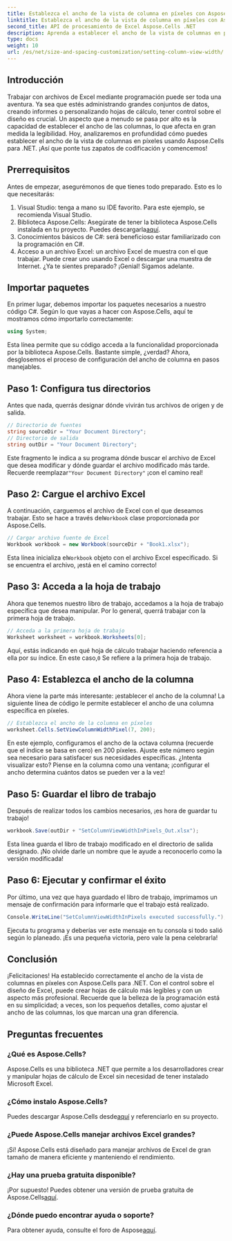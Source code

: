 ```yaml
---
title: Establezca el ancho de la vista de columna en píxeles con Aspose.Cells para .NET
linktitle: Establezca el ancho de la vista de columna en píxeles con Aspose.Cells para .NET
second_title: API de procesamiento de Excel Aspose.Cells .NET
description: Aprenda a establecer el ancho de la vista de columnas en píxeles con Aspose.Cells para .NET en este completo tutorial paso a paso que simplifica la manipulación de Excel.
type: docs
weight: 10
url: /es/net/size-and-spacing-customization/setting-column-view-width/
---
```

## Introducción
Trabajar con archivos de Excel mediante programación puede ser toda una aventura. Ya sea que estés administrando grandes conjuntos de datos, creando informes o personalizando hojas de cálculo, tener control sobre el diseño es crucial. Un aspecto que a menudo se pasa por alto es la capacidad de establecer el ancho de las columnas, lo que afecta en gran medida la legibilidad. Hoy, analizaremos en profundidad cómo puedes establecer el ancho de la vista de columnas en píxeles usando Aspose.Cells para .NET. ¡Así que ponte tus zapatos de codificación y comencemos!
## Prerrequisitos
Antes de empezar, asegurémonos de que tienes todo preparado. Esto es lo que necesitarás:
1. Visual Studio: tenga a mano su IDE favorito. Para este ejemplo, se recomienda Visual Studio.
2.  Biblioteca Aspose.Cells: Asegúrate de tener la biblioteca Aspose.Cells instalada en tu proyecto. Puedes descargarla[aquí](https://releases.aspose.com/cells/net/).
3. Conocimientos básicos de C#: será beneficioso estar familiarizado con la programación en C#.
4. Acceso a un archivo Excel: un archivo Excel de muestra con el que trabajar. Puede crear uno usando Excel o descargar una muestra de Internet.
¿Ya te sientes preparado? ¡Genial! Sigamos adelante.
## Importar paquetes
En primer lugar, debemos importar los paquetes necesarios a nuestro código C#. Según lo que vayas a hacer con Aspose.Cells, aquí te mostramos cómo importarlo correctamente:
```csharp
using System;
```
Esta línea permite que su código acceda a la funcionalidad proporcionada por la biblioteca Aspose.Cells. Bastante simple, ¿verdad? Ahora, desglosemos el proceso de configuración del ancho de columna en pasos manejables.
## Paso 1: Configura tus directorios
Antes que nada, querrás designar dónde vivirán tus archivos de origen y de salida.
```csharp
// Directorio de fuentes
string sourceDir = "Your Document Directory";
// Directorio de salida
string outDir = "Your Document Directory";
```
 Este fragmento le indica a su programa dónde buscar el archivo de Excel que desea modificar y dónde guardar el archivo modificado más tarde. Recuerde reemplazar`"Your Document Directory"` ¡con el camino real!
## Paso 2: Cargue el archivo Excel
 A continuación, carguemos el archivo de Excel con el que deseamos trabajar. Esto se hace a través del`Workbook` clase proporcionada por Aspose.Cells.
```csharp
// Cargar archivo fuente de Excel
Workbook workbook = new Workbook(sourceDir + "Book1.xlsx");
```
 Esta línea inicializa el`Workbook` objeto con el archivo Excel especificado. Si se encuentra el archivo, ¡está en el camino correcto!
## Paso 3: Acceda a la hoja de trabajo
Ahora que tenemos nuestro libro de trabajo, accedamos a la hoja de trabajo específica que desea manipular. Por lo general, querrá trabajar con la primera hoja de trabajo.
```csharp
// Acceda a la primera hoja de trabajo
Worksheet worksheet = workbook.Worksheets[0];
```
 Aquí, estás indicando en qué hoja de cálculo trabajar haciendo referencia a ella por su índice. En este caso,`0` Se refiere a la primera hoja de trabajo.
## Paso 4: Establezca el ancho de la columna
Ahora viene la parte más interesante: ¡establecer el ancho de la columna! La siguiente línea de código le permite establecer el ancho de una columna específica en píxeles.
```csharp
// Establezca el ancho de la columna en píxeles
worksheet.Cells.SetViewColumnWidthPixel(7, 200);
```
En este ejemplo, configuramos el ancho de la octava columna (recuerde que el índice se basa en cero) en 200 píxeles. Ajuste este número según sea necesario para satisfacer sus necesidades específicas. ¿Intenta visualizar esto? Piense en la columna como una ventana; ¡configurar el ancho determina cuántos datos se pueden ver a la vez!
## Paso 5: Guardar el libro de trabajo
Después de realizar todos los cambios necesarios, ¡es hora de guardar tu trabajo!
```csharp
workbook.Save(outDir + "SetColumnViewWidthInPixels_Out.xlsx");
```
Esta línea guarda el libro de trabajo modificado en el directorio de salida designado. ¡No olvide darle un nombre que le ayude a reconocerlo como la versión modificada!
## Paso 6: Ejecutar y confirmar el éxito
Por último, una vez que haya guardado el libro de trabajo, imprimamos un mensaje de confirmación para informarle que el trabajo está realizado.
```csharp
Console.WriteLine("SetColumnViewWidthInPixels executed successfully.");
```
Ejecuta tu programa y deberías ver este mensaje en tu consola si todo salió según lo planeado. ¡Es una pequeña victoria, pero vale la pena celebrarla!
## Conclusión
¡Felicitaciones! Ha establecido correctamente el ancho de la vista de columnas en píxeles con Aspose.Cells para .NET. Con el control sobre el diseño de Excel, puede crear hojas de cálculo más legibles y con un aspecto más profesional. Recuerde que la belleza de la programación está en su simplicidad; a veces, son los pequeños detalles, como ajustar el ancho de las columnas, los que marcan una gran diferencia.
## Preguntas frecuentes
### ¿Qué es Aspose.Cells?
Aspose.Cells es una biblioteca .NET que permite a los desarrolladores crear y manipular hojas de cálculo de Excel sin necesidad de tener instalado Microsoft Excel.
### ¿Cómo instalo Aspose.Cells?
 Puedes descargar Aspose.Cells desde[aquí](https://releases.aspose.com/cells/net/) y referenciarlo en su proyecto.
### ¿Puede Aspose.Cells manejar archivos Excel grandes?
¡Sí! Aspose.Cells está diseñado para manejar archivos de Excel de gran tamaño de manera eficiente y manteniendo el rendimiento.
### ¿Hay una prueba gratuita disponible?
 ¡Por supuesto! Puedes obtener una versión de prueba gratuita de Aspose.Cells[aquí](https://releases.aspose.com/).
### ¿Dónde puedo encontrar ayuda o soporte?
 Para obtener ayuda, consulte el foro de Aspose[aquí](https://forum.aspose.com/c/cells/9).